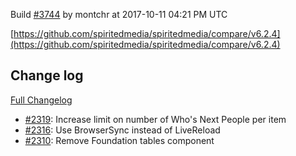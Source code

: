 Build [#3744](https://circleci.com/gh/spiritedmedia/spiritedmedia/3744) by montchr at 2017-10-11 04:21 PM UTC

[https://github.com/spiritedmedia/spiritedmedia/compare/v6.2.4](https://github.com/spiritedmedia/spiritedmedia/compare/v6.2.4)
## Change log
[Full Changelog](https://github.com/spiritedmedia/spiritedmedia/compare/v6.2.3...v6.2.4)

 - [#2319](https://github.com/spiritedmedia/spiritedmedia/pull/2319): Increase limit on number of Who's Next People per item
 - [#2316](https://github.com/spiritedmedia/spiritedmedia/pull/2316): Use BrowserSync instead of LiveReload
 - [#2310](https://github.com/spiritedmedia/spiritedmedia/pull/2310): Remove Foundation tables component
